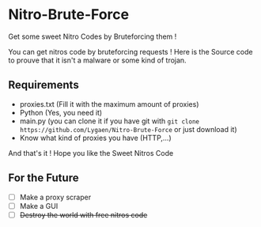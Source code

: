 # Nitro-Brute-Force
Get some sweet Nitro Codes by Bruteforcing them !

You can get nitros code by bruteforcing requests !
Here is the Source code to prouve that it isn't a malware or some kind of trojan.

## Requirements
* proxies.txt (Fill it with the maximum amount of proxies)
* Python (Yes, you need it)
* main.py (you can clone it if you have git with `git clone https://github.com/Lygaen/Nitro-Brute-Force` or just download it)
* Know what kind of proxies you have (HTTP,...)

And that's it ! Hope you like the Sweet Nitros Code

## For the Future
- [ ] Make a proxy scraper
- [ ] Make a GUI
- [ ] ~~Destroy the world with free nitros code~~

